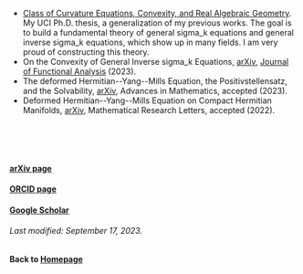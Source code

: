 * [Class of Curvature Equations, Convexity, and Real Algebraic Geometry](https://github.com/chaominl/chaominl.github.io/raw/master/thesis.pdf). My UCI Ph.D. thesis, a generalization of my previous works. The goal is to build a fundamental theory of general sigma_k equations and general inverse sigma_k equations, which show up in many fields. I am very proud of constructing this theory.
* On the Convexity of General Inverse sigma_k Equations, [arXiv](https://arxiv.org/abs/2209.11370), [Journal of Functional Analysis](https://doi.org/10.1016/j.jfa.2023.110038) (2023).
* The deformed Hermitian--Yang--Mills Equation, the Positivstellensatz, and the Solvability, [arXiv](https://arxiv.org/abs/2201.01438), Advances in Mathematics, accepted (2023).
* Deformed Hermitian--Yang--Mills Equation on Compact Hermitian Manifolds, [arXiv](https://arxiv.org/abs/2012.00487), Mathematical Research Letters, accepted (2022).

<br />    
<br />
<br />

#### [arXiv page](https://arxiv.org/a/lin_c_7.html)
#### [ORCID page](https://orcid.org/my-orcid?orcid=0000-0002-5169-5186)
#### [Google Scholar](https://scholar.google.com/citations?user=-V_6_3sAAAAJ&hl=en)
###### Last modified: September 17, 2023.
#### Back to [Homepage](https://chaominl.github.io)
